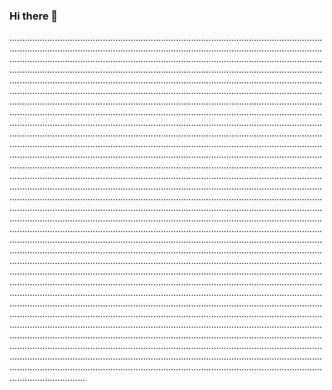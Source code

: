 ### Hi there 👋

..............................................................................................................................................................................................................................................................................................................................................................................................................................................................................................................................................................................................................................................................................................................................................................................................................................................................................................................................................................................................................................................................................................................................................................................................................................................................................................................................................................................................................................................................................................................................................................................................................................................................................................................................................................................................................................................................................................................................................................................................................................................................................................................................................................................................................................................................................................................................................................................................................................................................................................................................................................................................................................................................................................................................................................................................................................................................................................................................................................................................................................................................................................................................................................................................................................................................................................................................................................................................................................................................................................................................................................................................................................................................................................................................................................................................................................................................................................................................................................................................................................................................................................................................................................